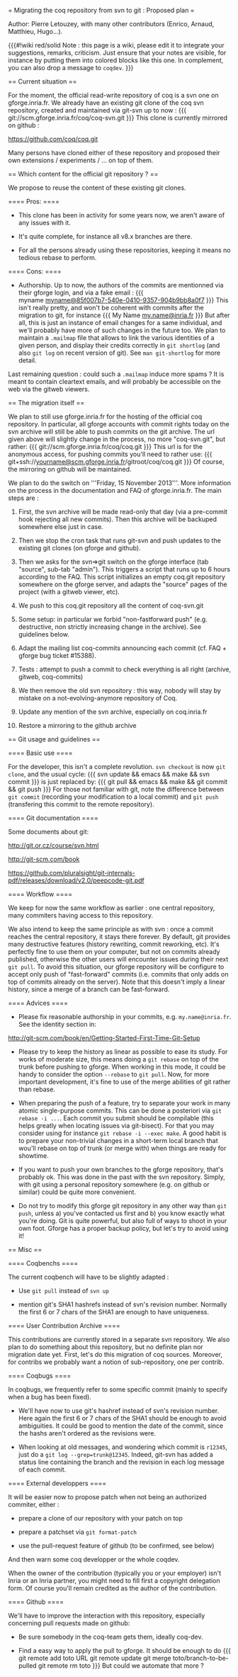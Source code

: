 = Migrating the coq repository from svn to git : Proposed plan =

Author: Pierre Letouzey, with many other contributors (Enrico, Arnaud, Matthieu, Hugo...).

{{{#!wiki red/solid
Note : this page is a wiki, please edit it to integrate your suggestions, remarks, criticism.
Just ensure that your notes are visible, for instance by putting them into colored blocks
like this one. In complement, you can also drop a message to `coqdev`.
}}}

== Current situation ==

For the moment, the official read-write repository of coq is a svn one on gforge.inria.fr.
We already have an existing git clone of the coq svn
repository, created and maintained via git-svn up to now :
{{{
 git://scm.gforge.inria.fr/coq/coq-svn.git
}}}
This clone is currently mirrored on github :

 https://github.com/coq/coq.git

Many persons have cloned either of these repository and proposed
their own extensions / experiments / ... on top of them.


== Which content for the official git repository ? ==

We propose to reuse the content of these existing git clones.

==== Pros: ====

 * This clone has been in activity for some years now, we aren't aware of any issues with it.

 * It's quite complete, for instance all v8.x branches are there. 

 * For all the persons already using these repositories, keeping it means no tedious rebase to perform.

==== Cons: ====

 * Authorship. Up to now, the authors of the commits are mentionned via their gforge login, and via a fake email :
 {{{   
   myname <myname@85f007b7-540e-0410-9357-904b9bb8a0f7>
 }}}
 This isn't really pretty, and won't be coherent with commits after the migration to git, for instance 
 {{{
   My Name <my.name@inria.fr>
 }}}
 But after all, this is just an instance of email changes for a same individual, and we'll probably have more of such changes in the future too. We plan to maintain a `.mailmap` file that allows to link the various identities of a given person, and display their credits correctly in `git shortlog` (and also `git log` on recent version of git). See `man git-shortlog` for more detail.

 Last remaining question : could such a `.mailmap` induce more spams ? It is meant to contain cleartext emails, and will probably be accessible on the web via the gitweb viewers.


== The migration itself ==

We plan to still use gforge.inria.fr for the hosting of the official
coq repository. In particular, all gforge accounts with commit rights
today on the svn archive will still be able to push commits on the git
archive. The url given above will slightly change in the process, no more
"coq-svn.git", but rather:
{{{
 git://scm.gforge.inria.fr/coq/coq.git
}}}
This url is for the anonymous access, for pushing commits you'll need to rather use:
{{{
 git+ssh://yourname@scm.gforge.inria.fr/gitroot/coq/coq.git
}}}
Of course, the mirroring on github will be maintained.

We plan to do the switch on '''Friday, 15 November 2013'''.
More information on the process in the documentation and FAQ of
gforge.inria.fr. The main steps are :

 1. First, the svn archive will be made read-only that day (via a pre-commit
 hook rejecting all new commits). Then this archive will be backuped
 somewhere else just in case.

 2. Then we stop the cron task that runs git-svn and push updates
 to the existing git clones (on gforge and github).

 3. Then we asks for the svn=>git switch on the gforge interface
 (tab "source", sub-tab "admin"). This triggers a script that
 runs up to 6 hours according to the FAQ. This script initializes
 an empty coq.git repository somewhere on the gforge server, and
 adapts the "source" pages of the project (with a gitweb viewer,
 etc).

 3. We push to this coq.git repository all the content of coq-svn.git

 4. Some setup: in particular we forbid "non-fastforward push"
 (e.g. destructive, non strictly increasing change in the archive).
 See guidelines below.

 5. Adapt the mailing list coq-commits announcing each commit
 (cf. FAQ + gforge bug ticket #15388).

 6. Tests : attempt to push a commit to check everything is all right
 (archive, gitweb, coq-commits)

 7. We then remove the old svn repository : this way, nobody will stay by mistake
 on a not-evolving-anymore repository of Coq.

 8. Update any mention of the svn archive, especially on coq.inria.fr

 9. Restore a mirroring to the github archive


== Git usage and guidelines ==

==== Basic use ====

For the developer, this isn't a complete revolution. `svn checkout` is now `git clone`, and the usual cycle:
{{{
svn update && emacs && make && svn commit
}}}
is just replaced by:
{{{
git pull && emacs && make && git commit && git push
}}}
For those not familiar with git, note the difference between `git commit`
(recording your modification to a local commit) and `git push`
(transfering this commit to the remote repository).

==== Git documentation ====

Some documents about git:

 http://git.or.cz/course/svn.html

 http://git-scm.com/book

 https://github.com/pluralsight/git-internals-pdf/releases/download/v2.0/peepcode-git.pdf

==== Workflow ====

We keep for now the same workflow as earlier : one central
repository, many commiters having access to this repository.

We also intend to keep the same principle as with svn : once a commit
reaches the central repository, it stays there forever. By default,
git provides many destructive features (history rewriting, commit
reworking, etc). It's perfectly fine to use them on your computer,
but not on commits already published, otherwise the other users
will encounter issues during their next `git pull`. To avoid this
situation, our gforge repository will be configure to accept only
push of "fast-forward" commits (i.e. commits that only adds on top
of commits already on the server). Note that this doesn't imply
a linear history, since a merge of a branch can be fast-forward.

==== Advices ====

 * Please fix reasonable authorship in your commits, e.g. `my.name@inria.fr`. See the identity section in:

 http://git-scm.com/book/en/Getting-Started-First-Time-Git-Setup

 * Please try to keep the history as linear as possible to ease its study. For works of moderate size, this means doing a `git rebase` on top of the trunk before pushing to gforge. When working in this mode, it could be handy to consider the option `--rebase` to `git pull`. Now, for more important development, it's fine to use of the merge abilities of git rather than rebase.

 * When preparing the push of a feature, try to separate your work in many atomic single-purpose commits. This can be done a posteriori via `git rebase -i ...`. Each commit you submit should be compilable (this helps greatly when locating issues via git-bisect). For that you may consider using for instance `git rebase -i --exec make`. A good habit is to prepare your non-trivial changes in a short-term local branch that wou'll rebase on top of trunk (or merge with) when things are ready for showtime.

 * If you want to push your own branches to the gforge repository, that's probably ok. This was done in the past with the svn repository. Simply, with git using a personal repository somewhere (e.g. on github or similar) could be quite more convenient.

 * Do not try to modify this gforge git repository in any other way than `git push`, unless a) you've contacted us first and b) you know exactly what you're doing. Git is quite powerful, but also full of ways to shoot in your own foot. Gforge has a proper backup policy, but let's try to avoid using it!

== Misc ==

==== Coqbenchs ====

The current coqbench will have to be slightly adapted :

 * Use `git pull` instead of `svn up`

 * mention git's SHA1 hashrefs instead of svn's revision number. Normally the first 6 or 7 chars of the SHA1 are enough to have uniqueness.

==== User Contribution Archive ====

This contributions are currently stored in a separate svn repository. We also plan to do something about this repository, but no definite plan nor migration date yet. First, let's do this migration of coq sources. Moreover, for contribs we probably want a notion of sub-repository, one per contrib.

==== Coqbugs ====

In coqbugs, we frequently refer to some specific commit (mainly to
specify when a bug has been fixed).

 * We'll have now to use git's hashref instead of svn's revision number. Here again the first 6 or 7 chars of the SHA1 should be enough to avoid ambiguities. It could be good to mention the date of the commit, since the hashs aren't ordered as the revisions were.

 * When looking at old messages, and wondering which commit is `r12345`, just do a `git log --grep=trunk@12345`. Indeed, git-svn has added a status line containing the branch and the revision in each log message of each commit.


==== External developpers ====

It will be easier now to propose patch when not being an authorized
commiter, either :

 * prepare a clone of our repository with your patch on top
 
 * prepare a patchset via `git format-patch`

 * use the pull-request feature of github (to be confirmed, see below)

And then warn some coq developper or the whole coqdev.

When the owner of the contribution (typically you or your employer) isn't Inria or an Inria partner, you might need to fill first a copyright delegation form. Of course you'll remain credited as the author of the contribution. 

==== Github ====

We'll have to improve the interaction with this repository, especially concerning
pull requests made on github:

 * Be sure somebody in the coq-team gets them, ideally coq-dev.

 * Find a easy way to apply the pull to gforge. It should be enough to do
 {{{
 git remote add toto URL
 git remote update
 git merge toto/branch-to-be-pulled
 git remote rm toto
 }}}
 But could we automate that more ?
